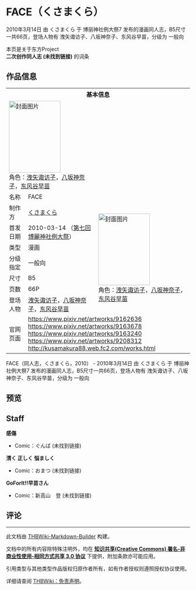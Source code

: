 # FACE（くさまくら）

<!-- source html: G:\repos\THBWiki-Markdown-Builder\THBWikiMarkdown\Temp\main\7\79\ns0%3AFACE%EF%BC%88%E3%81%8F%E3%81%95%E3%81%BE%E3%81%8F%E3%82%89%EF%BC%89.html -->

2010年3月14日 由 くさまくら 于 博丽神社例大祭7 发布的漫画同人志，B5尺寸一共66页，登场人物有 洩矢诹访子、八坂神奈子、东风谷早苗，分级为 一般向

本页是关于东方Project  
 **二次创作同人志 (未找到链接)** 的词条
## 作品信息

<table><tbody><tr><th colspan="3">基本信息</th></tr><tr><td class="cover-artwork-mobile" colspan="2"><a href="./文件-FACE（くさまくら）封面.png.md" class="image" title="封面图片"><img alt="封面图片" src="https://upload.thwiki.cc/thumb/e/e4/FACE%EF%BC%88%E3%81%8F%E3%81%95%E3%81%BE%E3%81%8F%E3%82%89%EF%BC%89%E5%B0%81%E9%9D%A2.png/141px-FACE%EF%BC%88%E3%81%8F%E3%81%95%E3%81%BE%E3%81%8F%E3%82%89%EF%BC%89%E5%B0%81%E9%9D%A2.png" decoding="async" loading="lazy" width="141" height="196" srcset="https://upload.thwiki.cc/thumb/e/e4/FACE%EF%BC%88%E3%81%8F%E3%81%95%E3%81%BE%E3%81%8F%E3%82%89%EF%BC%89%E5%B0%81%E9%9D%A2.png/211px-FACE%EF%BC%88%E3%81%8F%E3%81%95%E3%81%BE%E3%81%8F%E3%82%89%EF%BC%89%E5%B0%81%E9%9D%A2.png 1.5x, https://upload.thwiki.cc/thumb/e/e4/FACE%EF%BC%88%E3%81%8F%E3%81%95%E3%81%BE%E3%81%8F%E3%82%89%EF%BC%89%E5%B0%81%E9%9D%A2.png/282px-FACE%EF%BC%88%E3%81%8F%E3%81%95%E3%81%BE%E3%81%8F%E3%82%89%EF%BC%89%E5%B0%81%E9%9D%A2.png 2x" data-file-width="1085" data-file-height="1510"></a><div class="cover-char">角色：<a href="./洩矢诹访子.md" title="洩矢诹访子">洩矢诹访子</a>，<a href="./八坂神奈子.md" title="八坂神奈子">八坂神奈子</a>，<a href="./东风谷早苗.md" title="东风谷早苗">东风谷早苗</a></div></td>
</tr><tr><td class="label">名称</td><td colspan="2"> FACE </td></tr><tr><td class="label">制作方</td><td><a href="./くさまくら.md" title="くさまくら">くさまくら</a></td><td class="cover-artwork" rowspan="7" style="min-width:196px;"><a href="./文件-FACE（くさまくら）封面.png.md" class="image" title="封面图片"><img alt="封面图片" src="https://upload.thwiki.cc/thumb/e/e4/FACE%EF%BC%88%E3%81%8F%E3%81%95%E3%81%BE%E3%81%8F%E3%82%89%EF%BC%89%E5%B0%81%E9%9D%A2.png/141px-FACE%EF%BC%88%E3%81%8F%E3%81%95%E3%81%BE%E3%81%8F%E3%82%89%EF%BC%89%E5%B0%81%E9%9D%A2.png" decoding="async" loading="lazy" width="141" height="196" srcset="https://upload.thwiki.cc/thumb/e/e4/FACE%EF%BC%88%E3%81%8F%E3%81%95%E3%81%BE%E3%81%8F%E3%82%89%EF%BC%89%E5%B0%81%E9%9D%A2.png/211px-FACE%EF%BC%88%E3%81%8F%E3%81%95%E3%81%BE%E3%81%8F%E3%82%89%EF%BC%89%E5%B0%81%E9%9D%A2.png 1.5x, https://upload.thwiki.cc/thumb/e/e4/FACE%EF%BC%88%E3%81%8F%E3%81%95%E3%81%BE%E3%81%8F%E3%82%89%EF%BC%89%E5%B0%81%E9%9D%A2.png/282px-FACE%EF%BC%88%E3%81%8F%E3%81%95%E3%81%BE%E3%81%8F%E3%82%89%EF%BC%89%E5%B0%81%E9%9D%A2.png 2x" data-file-width="1085" data-file-height="1510"></a><div class="cover-char">角色：<a href="./洩矢诹访子.md" title="洩矢诹访子">洩矢诹访子</a>，<a href="./八坂神奈子.md" title="八坂神奈子">八坂神奈子</a>，<a href="./东风谷早苗.md" title="东风谷早苗">东风谷早苗</a></div></td>
</tr><tr><td class="label">首发日期</td><td>2010-03-14&#160;（<a href="/展会作品列表?e=%E5%8D%9A%E4%B8%BD%E7%A5%9E%E7%A4%BE%E4%BE%8B%E5%A4%A7%E7%A5%AD%237">第七回 博麗神社例大祭</a>）</td></tr><tr><td class="label">类型</td><td>漫画</td></tr><tr><td class="label">分级指定</td><td>一般向</td></tr><tr><td class="label">尺寸</td><td>B5</td></tr><tr><td class="label">页数</td><td>66P</td></tr><tr><td class="label">登场人物</td><td><a href="./洩矢诹访子.md" title="洩矢诹访子">洩矢诹访子</a>，<a href="./八坂神奈子.md" title="八坂神奈子">八坂神奈子</a>，<a href="./东风谷早苗.md" title="东风谷早苗">东风谷早苗</a></td></tr>
<tr><td class="label">官网页面</td><td colspan="2"><a rel="nofollow" class="external free" href="https://www.pixiv.net/artworks/9162636">https://www.pixiv.net/artworks/9162636</a><br><a rel="nofollow" class="external free" href="https://www.pixiv.net/artworks/9163678">https://www.pixiv.net/artworks/9163678</a><br><a rel="nofollow" class="external free" href="https://www.pixiv.net/artworks/9163240">https://www.pixiv.net/artworks/9163240</a><br><a rel="nofollow" class="external free" href="https://www.pixiv.net/artworks/9208312">https://www.pixiv.net/artworks/9208312</a><br><a rel="nofollow" class="external free" href="http://kusamakura88.web.fc2.com/works.html">http://kusamakura88.web.fc2.com/works.html</a></td></tr></tbody></table>

FACE（同人志，くさまくら，2010） - 2010年3月14日 由 くさまくら 于 博丽神社例大祭7 发布的漫画同人志，B5尺寸一共66页，登场人物有 洩矢诹访子、八坂神奈子、东风谷早苗，分级为 一般向
## 预览
## Staff
  
 **感傷** 
  

- Comic：ぐんば (未找到链接)

  
 **清く 正しく 悩ましく** 
  

- Comic：おまつ (未找到链接)

  
 **GoForIt!!早苗さん** 
  

- Comic：新高山　登 (未找到链接)

## 评论




---

此文档由 [THBWiki-Markdown-Builder](https://github.com/Delsin-Yu/THBWiki-Markdown-Builder) 构建。

文档中的所有内容除特殊注明外，均在 [**知识共享(Creative Commons) 署名-非商业性使用-相同方式共享 3.0 协议**](https://creativecommons.org/licenses/by-sa/3.0/deed.zh-hans) 下提供，附加条款亦可能应用。

引用类型与其他类型作品版权归原作者所有，如有作者授权则遵照授权协议使用。

详细请查阅 [THBWiki：免责声明](https://thbwiki.cc/THBWiki:%E5%85%8D%E8%B4%A3%E5%A3%B0%E6%98%8E)。

